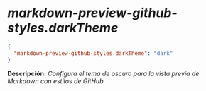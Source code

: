 <!-- Autor: Daniel Benjamin Perez Morales -->
<!-- GitHub: https://github.com/DanielBenjaminPerezMoralesDev13 -->
<!-- GitLab: https://gitlab.com/DanielBenjaminPerezMoralesDev13 -->
<!-- Correo electrónico: danielperezdev@proton.me -->

# ***markdown-preview-github-styles.darkTheme***

```json
{
  "markdown-preview-github-styles.darkTheme": "dark"
}
```

**Descripción:** *Configura el tema de oscuro para la vista previa de Markdown con estilos de GitHub.*
